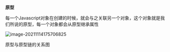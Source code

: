 **原型**

每一个Javascript对象在创建的时候，就会与之关联另一个对象，这个对象就是我们所说的原型，每一个对象都会从原型继承属性

![image-20211114175706825](C:\Users\ASUS\Desktop\前端之路\笔记\笔记-image\原型与原型链)

原型与原型链的关系图

